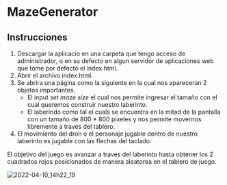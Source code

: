 # MazeGenerator
## Instrucciones
1.  Descargar la aplicacio en una carpeta que tengo acceso de administrador, o en su defecto en algun servidor de aplicaciones web que tome por defecto el index.html.
2.  Abrir el archivo index.html.
3.  Se abrira una página como la siguiente en la cual nos apareceran 2 objetos importantes.
    - El input *set maze size* el cual nos permite ingresar el tamaño con el cual queremos construir nuestro laberinto.
    - El laberindo como tal el cuals se encuentra en la mitad de la pantalla con un tamaño de 800 * 800 pixeles y nos permite movernos libremente a traves del tablero.
4. El movimiento del dron o el personaje jugable dentro de nuestro laberinto es jugable con las flechas del taclado.

El objetivo del juego es avanzar a traves del laberinto hasta obtener los 2 cuadrados rojos posicionados de manera aleatorea en el tablero de juego.

![2022-04-10_14h22_19](https://user-images.githubusercontent.com/53414453/162636205-da950ac9-51d9-4de8-8125-1f37f1cbbf5b.png)
